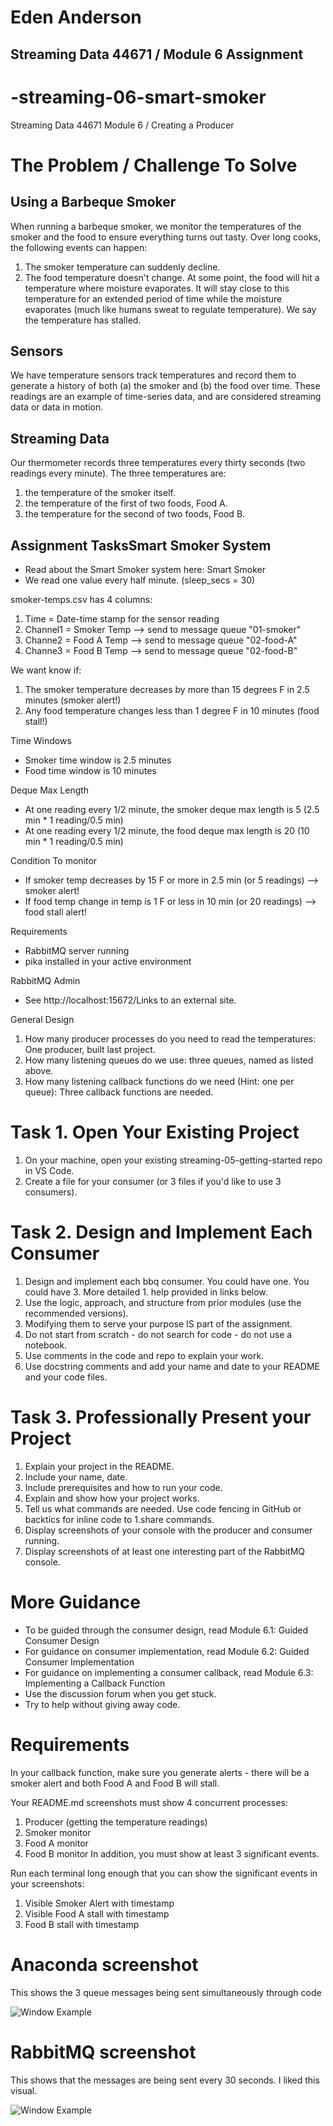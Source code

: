 # Eden Anderson
## Streaming Data 44671 / Module 6 Assignment

# -streaming-06-smart-smoker
Streaming Data 44671 Module 6 / Creating a Producer

# The Problem / Challenge To Solve

## Using a Barbeque Smoker
When running a barbeque smoker, we monitor the temperatures of the smoker and the food to ensure everything turns out tasty. Over long cooks, the following events can happen:

1. The smoker temperature can suddenly decline.
1. The food temperature doesn't change. At some point, the food will hit a temperature where moisture evaporates. It will stay close to this temperature for an extended period of time while the moisture evaporates (much like humans sweat to regulate temperature). We say the temperature has stalled.
 
## Sensors
We have temperature sensors track temperatures and record them to generate a history of both (a) the smoker and (b) the food over time. These readings are an example of time-series data, and are considered streaming data or data in motion.

## Streaming Data
Our thermometer records three temperatures every thirty seconds (two readings every minute). The three temperatures are:

1. the temperature of the smoker itself.
1. the temperature of the first of two foods, Food A.
1. the temperature for the second of two foods, Food B.

## Assignment TasksSmart Smoker System
* Read about the Smart Smoker system here: Smart Smoker
* We read one value every half minute. (sleep_secs = 30)

smoker-temps.csv has 4 columns:

1. Time = Date-time stamp for the sensor reading
1. Channel1 = Smoker Temp --> send to message queue "01-smoker"
1. Channe2 = Food A Temp --> send to message queue "02-food-A"
1. Channe3 = Food B Temp --> send to message queue "02-food-B"

We want know if:

1. The smoker temperature decreases by more than 15 degrees F in 2.5 minutes (smoker alert!)
1. Any food temperature changes less than 1 degree F in 10 minutes (food stall!)

Time Windows

* Smoker time window is 2.5 minutes
* Food time window is 10 minutes

Deque Max Length

* At one reading every 1/2 minute, the smoker deque max length is 5 (2.5 min * 1 reading/0.5 min)
* At one reading every 1/2 minute, the food deque max length is 20 (10 min * 1 reading/0.5 min) 

Condition To monitor

* If smoker temp decreases by 15 F or more in 2.5 min (or 5 readings)  --> smoker alert!
* If food temp change in temp is 1 F or less in 10 min (or 20 readings)  --> food stall alert!

Requirements

* RabbitMQ server running
* pika installed in your active environment

RabbitMQ Admin

* See http://localhost:15672/Links to an external site.

General Design 

1. How many producer processes do you need to read the temperatures: One producer, built last project.
1. How many listening queues do we use: three queues, named as listed above.
1. How many listening callback functions do we need (Hint: one per queue): Three callback functions are needed.
 

# Task 1. Open Your Existing Project
1. On your machine, open your existing streaming-05-getting-started repo in VS Code.
1. Create a file for your consumer (or 3 files if you'd like to use 3 consumers).
 

# Task 2. Design and Implement Each Consumer
1. Design and implement each bbq consumer. You could have one. You could have 3.  More detailed 1. help provided in links below. 
1. Use the logic, approach, and structure from prior modules (use the recommended versions).
1. Modifying them to serve your purpose IS part of the assignment.
1. Do not start from scratch - do not search for code - do not use a notebook.
1. Use comments in the code and repo to explain your work. 
1. Use docstring comments and add your name and date to your README and your code files. 
 

# Task 3. Professionally Present your Project
1. Explain your project in the README.
1. Include your name, date.
1. Include prerequisites and how to run your code. 
1. Explain and show how your project works. 
1. Tell us what commands are needed. Use code fencing in GitHub or backtics for inline code to 1.share commands.
1. Display screenshots of your console with the producer and consumer running.
1. Display screenshots of at least one interesting part of the RabbitMQ console. 


# More Guidance
* To be guided through the consumer design, read Module 6.1: Guided Consumer Design
* For guidance on consumer implementation, read Module 6.2: Guided Consumer Implementation
* For guidance on implementing a consumer callback, read Module 6.3: Implementing a Callback Function
* Use the discussion forum when you get stuck.
* Try to help without giving away code. 


# Requirements
In your callback function, make sure you generate alerts - there will be a smoker alert and both Food A and Food B will stall. 

Your README.md screenshots must show 4 concurrent processes:

1. Producer (getting the temperature readings)
1. Smoker monitor
1. Food A monitor
1. Food B monitor
In addition, you must show at least 3 significant events.

Run each terminal long enough that you can show the significant events in your screenshots:

1. Visible Smoker Alert with timestamp
1. Visible Food A stall with timestamp
1.  Food B stall with timestamp

# Anaconda screenshot
This shows the 3 queue messages being sent simultaneously through code

![Window Example](A5_Anaconda.png)

# RabbitMQ screenshot
This shows that the messages are being sent every 30 seconds.  I liked this visual.

![Window Example](A5_RabbitMQ.png)